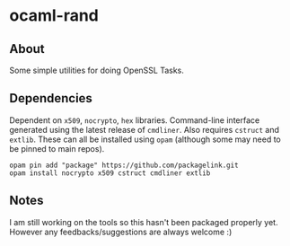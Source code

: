 # ocaml-rand

## About

Some simple utilities for doing OpenSSL Tasks.

## Dependencies

Dependent on `x509`, `nocrypto`, `hex` libraries. Command-line interface generated using the latest release of `cmdliner`. Also requires `cstruct` and `extlib`.
These can all be installed using `opam` (although some may need to be pinned to main repos).

```
opam pin add "package" https://github.com/packagelink.git
opam install nocrypto x509 cstruct cmdliner extlib
```

## Notes
I am still working on the tools so this hasn't been packaged properly yet. However any feedbacks/suggestions are always welcome :) 



